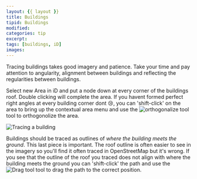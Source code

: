 ```yaml
---
layout: {{ layout }}
title: Buildings 
tipid: Buildings
modified:
categories: tip
excerpt:
tags: [buildings, iD]
images:
---
```

Tracing buildings takes good imagery and patience. Take your time and pay attention to angularity, alignment between buildings and reflecting the regularities between buildings. 

Select new Area in iD and put a node down at every corner of the buildings roof. Double clicking will complete the area. If you havent formed perfect right angles at every building corner dont :cry:, you can 'shift-click' on the area to bring up the contextual area menu and use the ![orthogonalize tool](https://cloud.githubusercontent.com/assets/7431774/6630342/3b0f59aa-c8ee-11e4-89a4-c3b5eff9d88c.JPG "orthogonolize tool") tool to orthogonolize the area.

![](https://cloud.githubusercontent.com/assets/7431774/6629871/ee37a952-c8e8-11e4-8e71-a0eda3f814df.gif "Tracing a building")

Buildings should be traced as outlines of *where the building meets the ground*. This last piece is important. The roof outline is often easier to see in the imagery so you'll find it often traced in OpenStreetMap but it's wrong. If you see that the outline of the roof you traced does not align with where the building meets the ground you can 'shift-click' the path and use the ![Drag tool ](https://cloud.githubusercontent.com/assets/7431774/6630355/611e7e28-c8ee-11e4-9371-7f237b46dcb2.JPG "Drag tool ") tool to drag the path to the correct position.





